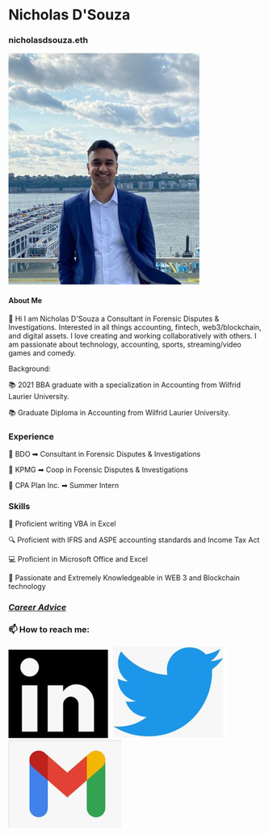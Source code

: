 # Nicholas D'Souza
### nicholasdsouza.eth

![Headshot][logo]

[logo]: https://raw.githubusercontent.com/nicholasdsouza17/nicholasdsouza17.github.io/main/final%20head%20shot%20web.JPG


#### About Me
👋 Hi I am Nicholas D'Souza a Consultant in Forensic Disputes & Investigations.
Interested in all things accounting, fintech, web3/blockchain, and digital assets.
I love creating and working collaboratively with others. 
I am passionate about technology, accounting, sports, streaming/video games and comedy.

Background:

📚 2021 BBA graduate with a specialization in Accounting from Wilfrid Laurier University.

📚 Graduate Diploma in Accounting from Wilfrid Laurier University.

### Experience

  
📁 BDO ➡ Consultant in Forensic Disputes & Investigations 
  

📁 KPMG ➡ Coop in Forensic Disputes & Investigations
  

📑 CPA Plan Inc. ➡ Summer Intern 



### Skills



💾 Proficient writing VBA in Excel


🔍 Proficient with IFRS and ASPE accounting standards and Income Tax Act
  

💻 Proficient in Microsoft Office and Excel
  

🌌 Passionate and Extremely Knowledgeable in WEB 3 and Blockchain technology
 

### *[Career Advice](https://nicholasdsouza17.github.io/Nick17advice.github.io/)*

  


### 📫 How to reach me:

*[![linkedin][logolinkedin]](https://www.linkedin.com/in/nicholas-d-souza-72269a158)*
*[![twitter][logotwitter]](https://twitter.com/em203ndsouza/)*
*[![email][logoemail]](mailto:nicholasdsouza17@gmail.com)*


[logolinkedin]: https://raw.githubusercontent.com/nicholasdsouza17/nicholasdsouza17.github.io/bb2d2be5767a27b0ff440085c2f1123708c22694/Linked%20in%20logo.JPG


[logotwitter]: https://raw.githubusercontent.com/nicholasdsouza17/nicholasdsouza17.github.io/main/twitter%20logo.JPG


[logoemail]: https://raw.githubusercontent.com/nicholasdsouza17/nicholasdsouza17.github.io/main/gmail%20logo.JPG


